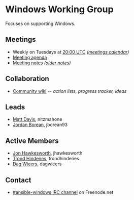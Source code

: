 # Windows Working Group

Focuses on supporting Windows.

## Meetings
* Weekly on Tuesdays at [20:00 UTC](http://www.thetimezoneconverter.com/?t=20:00&tz=UTC)
  *([meetings calendar](https://calendar.google.com/calendar/embed?src=ansible.com_pafenslko0e2bqjgujp8f7s0do%40group.calendar.google.com))*
* [Meeting agenda](https://github.com/ansible/community/issues?q=is:open+label:meeting_agenda+label:windows)
* [Meeting notes](https://meetbot.fedoraproject.org/sresults/?group_id=ansible-windows&type=channel) *([older notes](https://meetbot.fedoraproject.org/sresults/?group_id=windows_working_group&type=team))*

## Collaboration
* [Community wiki](https://github.com/ansible/community/wiki/Windows) *-- action lists, progress tracker, ideas*

## Leads
* [Matt Davis](https://github.com/nitzmahone), nitzmahone
* [Jordan Borean](https://github.com/jborean93), jborean93

## Active Members
* [Jon Hawkesworth](https://github.com/jhawkesworth), jhawkesworth
* [Trond Hindenes](https://github.com/trondhindenes), trondhindenes
* [Dag Wieers](https://github.com/dagwieers), dagwieers

## Contact
* [#ansible-windows IRC channel](https://webchat.freenode.net/?channels=ansible-windows) on Freenode.net
